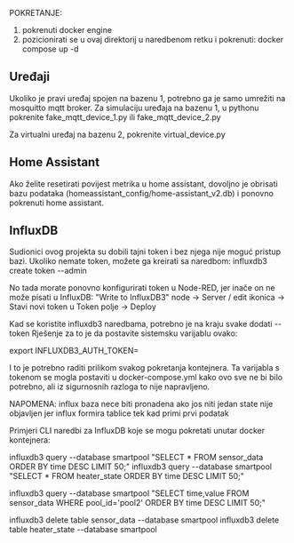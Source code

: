 POKRETANJE:
1) pokrenuti docker engine
2) pozicionirati se u ovaj direktorij u naredbenom retku i pokrenuti:
docker compose up -d


## Uređaji

Ukoliko je pravi uređaj spojen na bazenu 1, potrebno ga je samo umrežiti na mosquitto mqtt broker.
Za simulaciju uređaja na bazenu 1, u pythonu pokrenite fake_mqtt_device_1.py ili fake_mqtt_device_2.py

Za virtualni uređaj na bazenu 2, pokrenite virtual_device.py


## Home Assistant

Ako želite resetirati povijest metrika u home assistant, dovoljno je obrisati bazu podataka 
(homeassistant_config/home-assistant_v2.db) i ponovno pokrenuti home assistant.


## InfluxDB

Sudionici ovog projekta su dobili tajni token i bez njega nije moguć pristup bazi.
Ukoliko nemate token, možete ga kreirati sa naredbom: influxdb3 create token --admin

No tada morate ponovno konfigurirati token u Node-RED, jer inače on ne može pisati u InfluxDB:
"Write to InfluxDB3" node -> Server / edit ikonica -> Stavi novi token u Token polje -> Deploy


Kad se koristite influxdb3 naredbama, potrebno je na kraju svake dodati --token <token>
Rješenje za to je da postavite sistemsku varijablu ovako:

export INFLUXDB3_AUTH_TOKEN=<token>

I to je potrebno raditi prilikom svakog pokretanja kontejnera.
Ta varijabla s tokenom se mogla postaviti u docker-compose.yml kako ovo sve ne bi bilo potrebno, ali iz sigurnosnih razloga to nije napravljeno.

NAPOMENA: influx baza nece biti pronadena ako jos niti jedan state nije objavljen jer influx formira tablice tek kad primi prvi podatak


Primjeri CLI naredbi za InfluxDB koje se mogu pokretati unutar docker kontejnera:

influxdb3 query --database smartpool "SELECT * FROM sensor_data ORDER BY time DESC LIMIT 50;"
influxdb3 query --database smartpool "SELECT * FROM heater_state ORDER BY time DESC LIMIT 50;"

influxdb3 query --database smartpool "SELECT time,value FROM sensor_data WHERE pool_id='pool2' ORDER BY time DESC LIMIT 50;"

influxdb3 delete table sensor_data --database smartpool
influxdb3 delete table heater_state --database smartpool
